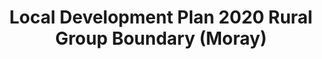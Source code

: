 ---
schema: default
title: Local Development Plan 2020 Rural Group Boundary (Moray)
organization: Moray Council
notes: >-
    Local Development Plan 2020 Rural Group Boundary (Moray)
resources:
  - name: Local Development Plan 2020 Rural Group Boundary (Moray) FEATURE LAYER
  - url: >-
      
  - format: FEATURE LAYER
license: 
category:

  - Planning
  - INSPIRE
maintainer: Moray Council
maintainer_email: someone@example.com
---